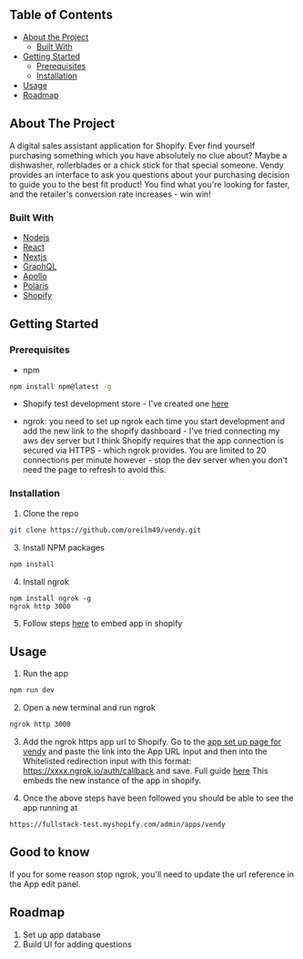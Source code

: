 <!-- TABLE OF CONTENTS -->
## Table of Contents

* [About the Project](#about-the-project)
  * [Built With](#built-with)
* [Getting Started](#getting-started)
  * [Prerequisites](#prerequisites)
  * [Installation](#installation)
* [Usage](#usage)
* [Roadmap](#roadmap)


<!-- ABOUT THE PROJECT -->
## About The Project

A digital sales assistant application for Shopify. Ever find yourself purchasing something which you have absolutely no clue about? Maybe a dishwasher, rollerblades or a chick stick for that special someone. Vendy provides an interface to ask you questions about your purchasing decision to guide you to the best fit product! You find what you're looking for faster, and the retailer's conversion rate increases - win win!

### Built With
* [Nodejs](https://nodejs.org/en/)
* [React](https://reactjs.org/)
* [Nextjs](https://nextjs.org/)
* [GraphQL](https://graphql.org/)
* [Apollo](https://www.apollographql.com/)
* [Polaris](https://polaris.shopify.com/)
* [Shopify](https://partners.shopify.com/)



<!-- GETTING STARTED -->
## Getting Started

### Prerequisites

* npm
```sh
npm install npm@latest -g
```
* Shopify test development store - I've created one [here](https://fullstack-test.myshopify.com/)

* ngrok: you need to set up ngrok each time you start development and add the new link to the shopify dashboard - I've tried connecting my aws dev server but I think Shopify requires that the app connection is secured via HTTPS - which ngrok provides. You are limited to 20 connections per minute however - stop the dev server when you don't need the page to refresh to avoid this.

### Installation

1. Clone the repo
```sh
git clone https://github.com/oreilm49/vendy.git
```
3. Install NPM packages
```sh
npm install
```
4. Install ngrok
```JS
npm install ngrok -g
ngrok http 3000
```
5. Follow steps [here](https://developers.shopify.com/tutorials/build-a-shopify-app-with-node-and-react/embed-your-app-in-shopify) to embed app in shopify



<!-- USAGE EXAMPLES -->
## Usage

1. Run the app
```sh
npm run dev
```
2. Open a new terminal and run ngrok
```sh
ngrok http 3000
```
3. Add the ngrok https app url to Shopify. Go to the [app set up page for vendy](https://partners.shopify.com/991203/apps/3274991/edit) and paste the link into the App URL input and then into the Whitelisted redirection input with this format: https://xxxx.ngrok.io/auth/callback and save. Full guide [here](https://developers.shopify.com/tutorials/build-a-shopify-app-with-node-and-react/embed-your-app-in-shopify#authenticate-and-test) This embeds the new instance of the app in shopify.

4. Once the above steps have been followed you should be able to see the app running at
```
https://fullstack-test.myshopify.com/admin/apps/vendy
```
## Good to know
If you for some reason stop ngrok, you'll need to update the url reference in the App edit panel.


<!-- USAGE EXAMPLES -->
## Roadmap

1. Set up app database
2. Build UI for adding questions